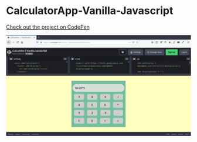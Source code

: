 # CalculatorApp-Vanilla-Javascript

[Check out the project on CodePen](https://codepen.io/vishnu_dileesh/pen/WNwvxmX)

![Calculator App Demo Screenshot](calculator-app-demo-screenshot.png)
